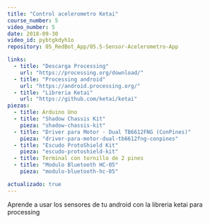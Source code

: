 ```yaml
---
title: "Control acelerometro Ketai"
course_number: 5
video_number: 5
date: 2018-09-30
video_id: pybtgkdyh1o
repository: 05_RedBot_App/05.5-Sensor-Acelerometro-App

links:
  - title: "Descarga Processing"
    url: "https://processing.org/download/"
  - title: "Processing android"
    url: "https://android.processing.org/"
  - title: "Libreria Ketai"
    url: "https://github.com/ketai/ketai"
piezas:
  - title: Arduino Uno
  - title: "Shadow Chassis Kit"
    pieza: "shadow-chassis-kit"
  - title: "Driver para Motor - Dual TB6612FNG (ConPines)"
    pieza: "driver-para-motor-dual-tb6612fng-conpines"
  - title: "Escudo ProtoShield Kit"
    pieza: "escudo-protoshield-kit"
  - title: Terminal con tornillo de 2 pines
  - title: "Modulo Bluetooth HC-05"
    pieza: "modulo-bluetooth-hc-05"

actualizado: true
---
```


Aprende a usar los sensores de tu android con la libreria ketai para processing
